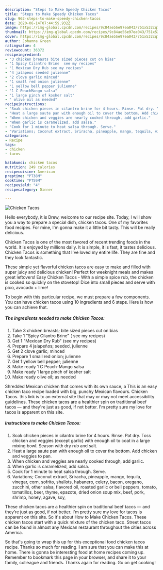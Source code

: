 ```yaml
---
description: "Steps to Make Speedy Chicken Tacos"
title: "Steps to Make Speedy Chicken Tacos"
slug: 962-steps-to-make-speedy-chicken-tacos
date: 2020-06-14T07:44:59.932Z
image: https://img-global.cpcdn.com/recipes/9c84ae56e97ea043/751x532cq70/chicken-tacos-recipe-main-photo.jpg
thumbnail: https://img-global.cpcdn.com/recipes/9c84ae56e97ea043/751x532cq70/chicken-tacos-recipe-main-photo.jpg
cover: https://img-global.cpcdn.com/recipes/9c84ae56e97ea043/751x532cq70/chicken-tacos-recipe-main-photo.jpg
author: Johanna Green
ratingvalue: 4
reviewcount: 36372
recipeingredient:
- "3 chicken breasts bite sized pieces cut on bias"
- "1 Spicy Cilantro Brine  see my recipes"
- "1 Mexican Dry Rub see my recipes"
- "4 jalapeos seeded julienne"
- "2 clove garlic minced"
- "1 small red onion julienne"
- "1 yellow bell pepper julienne"
- "1 C PeachMango salsa"
- "1 large pinch of kosher salt"
- " olive oil as needed"
recipeinstructions:
- "Soak chicken pieces in cilantro brine for 4 hours. Rinse. Pat dry. Toss chicken and veggies (except garlic) with enough oil to coat in a large mixing bowl. Season with dry rub and salt."
- "Heat a large saute pan with enough oil to cover the bottom. Add chicken and veggies to pan."
- "When chicken and veggies are nearly cooked through, add garlic."
- "When garlic is caramelized, add salsa."
- "Cook for 1 minute to heat salsa through. Serve."
- "Variations; Coconut extract, Sriracha, pineapple, mango, tequila, vinegar, corn, sofrito, shallots, habanero, celery, bacon, oregano, zucchini, other salsa, flavored oil, roasted garlic or bell peppers, tomato, tomatillos, beer, thyme, epazote, dried onion soup mix, beef, pork, shrimp, honey, agave, soy,"
categories:
- Recipe
tags:
- chicken
- tacos

katakunci: chicken tacos 
nutrition: 249 calories
recipecuisine: American
preptime: "PT38M"
cooktime: "PT59M"
recipeyield: "4"
recipecategory: Dinner

---
```



![Chicken Tacos](https://img-global.cpcdn.com/recipes/9c84ae56e97ea043/751x532cq70/chicken-tacos-recipe-main-photo.jpg)

Hello everybody, it is Drew, welcome to our recipe site. Today, I will show you a way to prepare a special dish, chicken tacos. One of my favorites food recipes. For mine, I'm gonna make it a little bit tasty. This will be really delicious.

Chicken Tacos is one of the most favored of recent trending foods in the world. It is enjoyed by millions daily. It is simple, it is fast, it tastes delicious. Chicken Tacos is something that I've loved my entire life. They are fine and they look fantastic.

These simple yet flavorful chicken tacos are easy to make and filled with super juicy and delicious chicken! Perfect for weeknight meals and makes great leftovers! Easy Chicken Tacos - With a simple spice rub, the chicken is cooked so quickly on the stovetop! Dice into small pieces and serve with pico, avocado + lime!


To begin with this particular recipe, we must prepare a few components. You can have chicken tacos using 10 ingredients and 6 steps. Here is how you can achieve that.

<!--inarticleads1-->

##### The ingredients needed to make Chicken Tacos:

1. Take 3 chicken breasts; bite sized pieces cut on bias
1. Take 1 &#34;Spicy Cilantro Brine&#34; ( see my recipes)
1. Get 1 &#34;Mexican Dry Rub&#34; (see my recipes)
1. Prepare 4 jalapeños; seeded, julienne
1. Get 2 clove garlic; minced
1. Prepare 1 small red onion; julienne
1. Get 1 yellow bell pepper; julienne
1. Make ready 1 C Peach-Mango salsa
1. Make ready 1 large pinch of kosher salt
1. Make ready  olive oil; as needed


Shredded Mexican chicken that comes with its own sauce, a This is an easy chicken taco recipe loaded with big, punchy Mexican flavours. Chicken Tacos. this link is to an external site that may or may not meet accessibility guidelines. These chicken tacos are a healthier spin on traditional beef tacos — and they&#39;re just as good, if not better. I&#39;m pretty sure my love for tacos is apparent on this site. 

<!--inarticleads2-->

##### Instructions to make Chicken Tacos:

1. Soak chicken pieces in cilantro brine for 4 hours. Rinse. Pat dry. Toss chicken and veggies (except garlic) with enough oil to coat in a large mixing bowl. Season with dry rub and salt.
1. Heat a large saute pan with enough oil to cover the bottom. Add chicken and veggies to pan.
1. When chicken and veggies are nearly cooked through, add garlic.
1. When garlic is caramelized, add salsa.
1. Cook for 1 minute to heat salsa through. Serve.
1. Variations; Coconut extract, Sriracha, pineapple, mango, tequila, vinegar, corn, sofrito, shallots, habanero, celery, bacon, oregano, zucchini, other salsa, flavored oil, roasted garlic or bell peppers, tomato, tomatillos, beer, thyme, epazote, dried onion soup mix, beef, pork, shrimp, honey, agave, soy,


These chicken tacos are a healthier spin on traditional beef tacos — and they&#39;re just as good, if not better. I&#39;m pretty sure my love for tacos is apparent on this site. So it&#39;s about How to Make Chicken Tacos. These chicken tacos start with a quick mixture of the chicken taco. Street tacos can be found in almost any Mexican restaurant throughout the cities across America. 

So that's going to wrap this up for this exceptional food chicken tacos recipe. Thanks so much for reading. I am sure that you can make this at home. There is gonna be interesting food at home recipes coming up. Remember to bookmark this page in your browser, and share it to your family, colleague and friends. Thanks again for reading. Go on get cooking!
